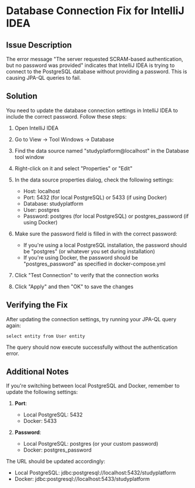 # Database Connection Fix for IntelliJ IDEA

## Issue Description

The error message "The server requested SCRAM-based authentication, but no password was provided" indicates that IntelliJ IDEA is trying to connect to the PostgreSQL database without providing a password. This is causing JPA-QL queries to fail.

## Solution

You need to update the database connection settings in IntelliJ IDEA to include the correct password. Follow these steps:

1. Open IntelliJ IDEA
2. Go to View -> Tool Windows -> Database
3. Find the data source named "studyplatform@localhost" in the Database tool window
4. Right-click on it and select "Properties" or "Edit"
5. In the data source properties dialog, check the following settings:
   - Host: localhost
   - Port: 5432 (for local PostgreSQL) or 5433 (if using Docker)
   - Database: studyplatform
   - User: postgres
   - Password: postgres (for local PostgreSQL) or postgres_password (if using Docker)
   
6. Make sure the password field is filled in with the correct password:
   - If you're using a local PostgreSQL installation, the password should be "postgres" (or whatever you set during installation)
   - If you're using Docker, the password should be "postgres_password" as specified in docker-compose.yml

7. Click "Test Connection" to verify that the connection works
8. Click "Apply" and then "OK" to save the changes

## Verifying the Fix

After updating the connection settings, try running your JPA-QL query again:

```
select entity from User entity
```

The query should now execute successfully without the authentication error.

## Additional Notes

If you're switching between local PostgreSQL and Docker, remember to update the following settings:

1. **Port**:
   - Local PostgreSQL: 5432
   - Docker: 5433

2. **Password**:
   - Local PostgreSQL: postgres (or your custom password)
   - Docker: postgres_password

The URL should be updated accordingly:
   - Local PostgreSQL: jdbc:postgresql://localhost:5432/studyplatform
   - Docker: jdbc:postgresql://localhost:5433/studyplatform